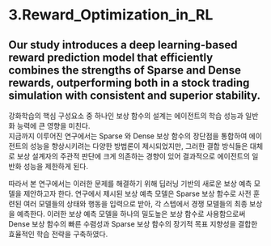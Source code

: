 # 3.Reward_Optimization_in_RL
## Our study introduces a deep learning-based reward prediction model that efficiently combines the strengths of Sparse and Dense rewards, outperforming both in a stock trading simulation with consistent and superior stability.

강화학습의 핵심 구성요소 중 하나인 보상 함수의 설계는 에이전트의 학습 성능과 일반화 능력에 큰 영향을 미친다.  
지금까지 이루어진 연구에서는 Sparse 와 Dense 보상 함수의 장단점을 통합하여 에이전트의 성능을 향상시키려는 다양한 방법론이 제시되었지만, 
그러한 결합 방식들은 대체로 보상 설계자의 주관적 판단에 크게 의존하는 경향이 있어 결과적으로 에이전트의 일반화 성능을 제한하게 된다.

따라서 본 연구에서는 이러한 문제를 해결하기 위해 딥러닝 기반의 새로운 보상 예측 모델을 제안하고자 한다. 
연구에서 제시된 보상 예측 모델은 Sparse 보상 함수로 사전 훈련된 여러 모델들의 상태와 행동을 입력으로 받아, 각 스텝에서 경쟁 모델들의 최종 보상을 예측한다. 
이러한 보상 예측 모델을 하나의 밀도높은 보상 함수로 사용함으로써 Dense 보상 함수의 빠른 수렴성과 Sparse 보상 함수의 장기적 목표 지향성을 결합한 효율적인 학습 전략을 구축하였다.
